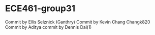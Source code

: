 # ECE461-group31 

Commit by Ellis Selznick (Ganthry)
Commit by Kevin Chang Changk820
Commit by Aditya
commit by Dennis Dai(1)

